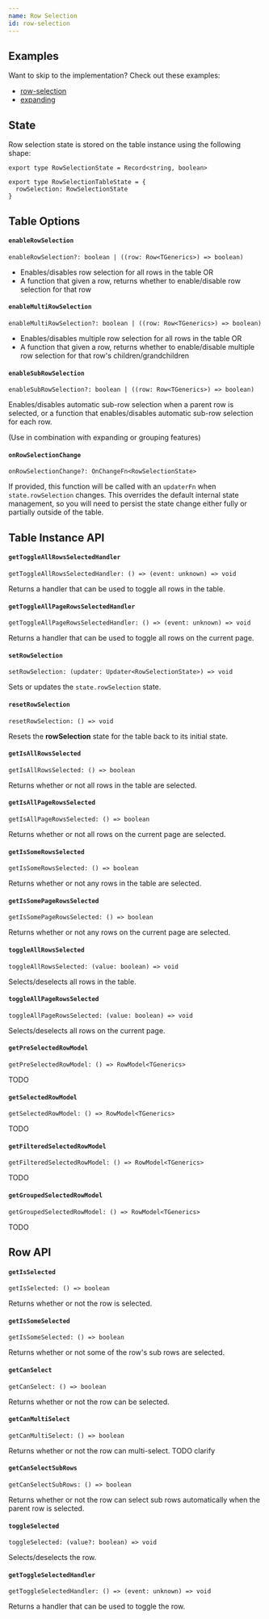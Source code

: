 ```yaml
---
name: Row Selection
id: row-selection
---
```


## Examples

Want to skip to the implementation? Check out these examples:

- [row-selection](../examples/row-selection)
- [expanding](../examples/expanding)

## State

Row selection state is stored on the table instance using the following shape:

```tsx
export type RowSelectionState = Record<string, boolean>

export type RowSelectionTableState = {
  rowSelection: RowSelectionState
}
```

## Table Options

#### `enableRowSelection`

```tsx
enableRowSelection?: boolean | ((row: Row<TGenerics>) => boolean)
```

- Enables/disables row selection for all rows in the table OR
- A function that given a row, returns whether to enable/disable row selection for that row

#### `enableMultiRowSelection`

```tsx
enableMultiRowSelection?: boolean | ((row: Row<TGenerics>) => boolean)
```

- Enables/disables multiple row selection for all rows in the table OR
- A function that given a row, returns whether to enable/disable multiple row selection for that row's children/grandchildren

#### `enableSubRowSelection`

```tsx
enableSubRowSelection?: boolean | ((row: Row<TGenerics>) => boolean)
```

Enables/disables automatic sub-row selection when a parent row is selected, or a function that enables/disables automatic sub-row selection for each row.

(Use in combination with expanding or grouping features)

#### `onRowSelectionChange`

```tsx
onRowSelectionChange?: OnChangeFn<RowSelectionState>
```

If provided, this function will be called with an `updaterFn` when `state.rowSelection` changes. This overrides the default internal state management, so you will need to persist the state change either fully or partially outside of the table.

## Table Instance API

#### `getToggleAllRowsSelectedHandler`

```tsx
getToggleAllRowsSelectedHandler: () => (event: unknown) => void
```

Returns a handler that can be used to toggle all rows in the table.

#### `getToggleAllPageRowsSelectedHandler`

```tsx
getToggleAllPageRowsSelectedHandler: () => (event: unknown) => void
```

Returns a handler that can be used to toggle all rows on the current page.

#### `setRowSelection`

```tsx
setRowSelection: (updater: Updater<RowSelectionState>) => void
```

Sets or updates the `state.rowSelection` state.

#### `resetRowSelection`

```tsx
resetRowSelection: () => void
```

Resets the **rowSelection** state for the table back to its initial state.

#### `getIsAllRowsSelected`

```tsx
getIsAllRowsSelected: () => boolean
```

Returns whether or not all rows in the table are selected.

#### `getIsAllPageRowsSelected`

```tsx
getIsAllPageRowsSelected: () => boolean
```

Returns whether or not all rows on the current page are selected.

#### `getIsSomeRowsSelected`

```tsx
getIsSomeRowsSelected: () => boolean
```

Returns whether or not any rows in the table are selected.

#### `getIsSomePageRowsSelected`

```tsx
getIsSomePageRowsSelected: () => boolean
```

Returns whether or not any rows on the current page are selected.

#### `toggleAllRowsSelected`

```tsx
toggleAllRowsSelected: (value: boolean) => void
```

Selects/deselects all rows in the table.

#### `toggleAllPageRowsSelected`

```tsx
toggleAllPageRowsSelected: (value: boolean) => void
```

Selects/deselects all rows on the current page.

#### `getPreSelectedRowModel`

```tsx
getPreSelectedRowModel: () => RowModel<TGenerics>
```

TODO

#### `getSelectedRowModel`

```tsx
getSelectedRowModel: () => RowModel<TGenerics>
```

TODO

#### `getFilteredSelectedRowModel`

```tsx
getFilteredSelectedRowModel: () => RowModel<TGenerics>
```

TODO

#### `getGroupedSelectedRowModel`

```tsx
getGroupedSelectedRowModel: () => RowModel<TGenerics>
```

TODO

## Row API

#### `getIsSelected`

```tsx
getIsSelected: () => boolean
```

Returns whether or not the row is selected.

#### `getIsSomeSelected`

```tsx
getIsSomeSelected: () => boolean
```

Returns whether or not some of the row's sub rows are selected.

#### `getCanSelect`

```tsx
getCanSelect: () => boolean
```

Returns whether or not the row can be selected.

#### `getCanMultiSelect`

```tsx
getCanMultiSelect: () => boolean
```

Returns whether or not the row can multi-select. TODO clarify

#### `getCanSelectSubRows`

```tsx
getCanSelectSubRows: () => boolean
```

Returns whether or not the row can select sub rows automatically when the parent row is selected.

#### `toggleSelected`

```tsx
toggleSelected: (value?: boolean) => void
```

Selects/deselects the row.

#### `getToggleSelectedHandler`

```tsx
getToggleSelectedHandler: () => (event: unknown) => void
```

Returns a handler that can be used to toggle the row.
